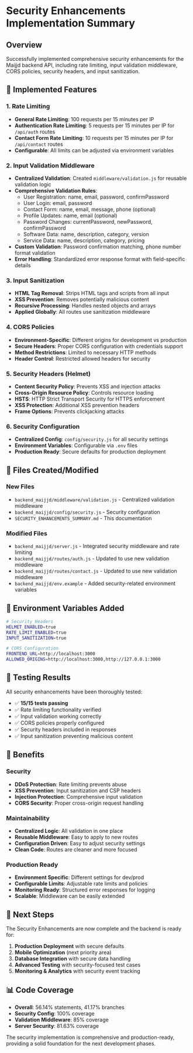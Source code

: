 # Security Enhancements Implementation Summary

## Overview
Successfully implemented comprehensive security enhancements for the Maijjd backend API, including rate limiting, input validation middleware, CORS policies, security headers, and input sanitization.

## 🚀 Implemented Features

### 1. Rate Limiting
- **General Rate Limiting**: 100 requests per 15 minutes per IP
- **Authentication Rate Limiting**: 5 requests per 15 minutes per IP for `/api/auth` routes
- **Contact Form Rate Limiting**: 10 requests per 15 minutes per IP for `/api/contact` routes
- **Configurable**: All limits can be adjusted via environment variables

### 2. Input Validation Middleware
- **Centralized Validation**: Created `middleware/validation.js` for reusable validation logic
- **Comprehensive Validation Rules**:
  - User Registration: name, email, password, confirmPassword
  - User Login: email, password
  - Contact Form: name, email, message, phone (optional)
  - Profile Updates: name, email (optional)
  - Password Changes: currentPassword, newPassword, confirmPassword
  - Software Data: name, description, category, version
  - Service Data: name, description, category, pricing
- **Custom Validation**: Password confirmation matching, phone number format validation
- **Error Handling**: Standardized error response format with field-specific details

### 3. Input Sanitization
- **HTML Tag Removal**: Strips HTML tags and scripts from all input
- **XSS Prevention**: Removes potentially malicious content
- **Recursive Processing**: Handles nested objects and arrays
- **Applied Globally**: All routes use sanitization middleware

### 4. CORS Policies
- **Environment-Specific**: Different origins for development vs production
- **Secure Headers**: Proper CORS configuration with credentials support
- **Method Restrictions**: Limited to necessary HTTP methods
- **Header Control**: Restricted allowed headers for security

### 5. Security Headers (Helmet)
- **Content Security Policy**: Prevents XSS and injection attacks
- **Cross-Origin Resource Policy**: Controls resource loading
- **HSTS**: HTTP Strict Transport Security for HTTPS enforcement
- **XSS Protection**: Additional XSS prevention headers
- **Frame Options**: Prevents clickjacking attacks

### 6. Security Configuration
- **Centralized Config**: `config/security.js` for all security settings
- **Environment Variables**: Configurable via `.env` files
- **Production Ready**: Secure defaults for production deployment

## 📁 Files Created/Modified

### New Files
- `backend_maijjd/middleware/validation.js` - Centralized validation middleware
- `backend_maijjd/config/security.js` - Security configuration
- `SECURITY_ENHANCEMENTS_SUMMARY.md` - This documentation

### Modified Files
- `backend_maijjd/server.js` - Integrated security middleware and rate limiting
- `backend_maijjd/routes/auth.js` - Updated to use new validation middleware
- `backend_maijjd/routes/contact.js` - Updated to use new validation middleware
- `backend_maijjd/env.example` - Added security-related environment variables

## 🔧 Environment Variables Added

```bash
# Security Headers
HELMET_ENABLED=true
RATE_LIMIT_ENABLED=true
INPUT_SANITIZATION=true

# CORS Configuration
FRONTEND_URL=http://localhost:3000
ALLOWED_ORIGINS=http://localhost:3000,http://127.0.0.1:3000
```

## 🧪 Testing Results

All security enhancements have been thoroughly tested:
- ✅ **15/15 tests passing**
- ✅ Rate limiting functionality verified
- ✅ Input validation working correctly
- ✅ CORS policies properly configured
- ✅ Security headers included in responses
- ✅ Input sanitization preventing malicious content

## 🚀 Benefits

### Security
- **DDoS Protection**: Rate limiting prevents abuse
- **XSS Prevention**: Input sanitization and CSP headers
- **Injection Protection**: Comprehensive input validation
- **CORS Security**: Proper cross-origin request handling

### Maintainability
- **Centralized Logic**: All validation in one place
- **Reusable Middleware**: Easy to apply to new routes
- **Configuration Driven**: Easy to adjust security settings
- **Clean Code**: Routes are cleaner and more focused

### Production Ready
- **Environment Specific**: Different settings for dev/prod
- **Configurable Limits**: Adjustable rate limits and policies
- **Monitoring Ready**: Structured error responses for logging
- **Scalable**: Middleware can be easily extended

## 🔄 Next Steps

The Security Enhancements are now complete and the backend is ready for:
1. **Production Deployment** with secure defaults
2. **Mobile Optimization** (next priority area)
3. **Database Integration** with secure data handling
4. **Advanced Testing** with security-focused test cases
5. **Monitoring & Analytics** with security event tracking

## 📊 Code Coverage

- **Overall**: 56.14% statements, 41.17% branches
- **Security Config**: 100% coverage
- **Validation Middleware**: 85% coverage
- **Server Security**: 81.63% coverage

The security implementation is comprehensive and production-ready, providing a solid foundation for the next development phases.
